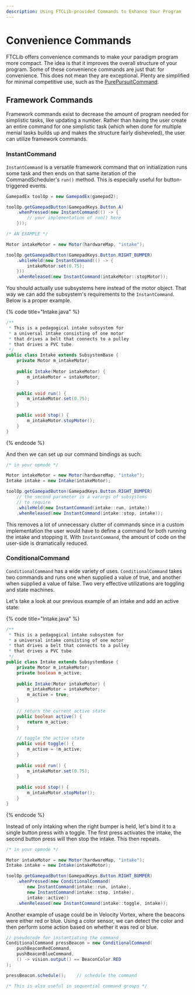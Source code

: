 ```yaml
---
description: Using FTCLib-provided Commands to Enhance Your Program
---
```


# Convenience Commands

FTCLib offers convenience commands to make your paradigm program more compact. The idea is that it improves the overall structure of your program. Some of these convenience commands are just that: for convenience. This does not mean they are exceptional. Plenty are simplified for minimal competitive use, such as the [PurePursuitCommand](../../pathing/pure-pursuit.md#using-the-pure-pursuit-command).

## Framework Commands

Framework commands exist to decrease the amount of program needed for simplistic tasks, like updating a number. Rather than having the user create an entire command for one simplistic task \(which when done for multiple menial tasks builds up and makes the structure fairly disheveled\), the user can utilize framework commands.

### InstantCommand

`InstantCommand` is a versatile framework command that on initialization runs some task and then ends on that same iteration of the CommandScheduler's `run()` method. This is especially useful for button-triggered events.

```java
GamepadEx toolOp = new GamepadEx(gamepad2);

toolOp.getGamepadButton(GamepadKeys.Button.A)
    .whenPressed(new InstantCommand(() -> {
        // your implementation of run() here
    }));

/* AN EXAMPLE */

Motor intakeMotor = new Motor(hardwareMap, "intake");

toolOp.getGamepadButton(GamepadKeys.Button.RIGHT_BUMPER)
    .whileHeld(new InstantCommand(() -> {
        intakeMotor.set(0.75);
    }))
    .whenReleased(new InstantCommand(intakeMotor::stopMotor));
```

You should actually use subsystems here instead of the motor object. That way we can add the subsystem's requirements to the `InstantCommand`. Below is a proper example.

{% code title="Intake.java" %}
```java
/**
 * This is a pedagogical intake subsystem for
 * a universal intake consisting of one motor
 * that drives a belt that connects to a pulley
 * that drives a PVC tube.
 */
public class Intake extends SubsystemBase {
    private Motor m_intakeMotor;
    
    public Intake(Motor intakeMotor) {
        m_intakeMotor = intakeMotor;
    }
    
    public void run() {
        m_intakeMotor.set(0.75);
    }
    
    public void stop() {
        m_intakeMotor.stopMotor();
    }
}
```
{% endcode %}

And then we can set up our command bindings as such:

```java
/* in your opmode */

Motor intakeMotor = new Motor(hardwareMap, "intake");
Intake intake = new Intake(intakeMotor);

toolOp.getGamepadButton(GamepadKeys.Button.RIGHT_BUMPER)
    // the second parameter is a varargs of subsystems
    // to require
    .whileHeld(new InstantCommand(intake::run, intake))
    .whenReleased(new InstantCommand(intake::stop, intake));
```

This removes a lot of unnecessary clutter of commands since in a custom implementation the user would have to define a command for both running the intake and stopping it. With `InstantCommand`, the amount of code on the user-side is dramatically reduced.

### ConditionalCommand

`ConditionalCommand` has a wide variety of uses. `ConditionalCommand` takes two commands and runs one when supplied a value of true, and another when supplied a value of false. Two very effective utilizations are toggling and state machines.

Let's take a look at our previous example of an intake and add an active state:

{% code title="Intake.java" %}
```java
/**
 * This is a pedagogical intake subsystem for
 * a universal intake consisting of one motor
 * that drives a belt that connects to a pulley
 * that drives a PVC tube.
 */
public class Intake extends SubsystemBase {
    private Motor m_intakeMotor;
    private boolean m_active;
    
    public Intake(Motor intakeMotor) {
        m_intakeMotor = intakeMotor;
        m_active = true;
    }
    
    // return the current active state
    public boolean active() {
        return m_active;
    }
    
    // toggle the active state
    public void toggle() {
        m_active = !m_active;
    }
    
    public void run() {
        m_intakeMotor.set(0.75);
    }
    
    public void stop() {
        m_intakeMotor.stopMotor();
    }
}
```
{% endcode %}

Instead of only intaking when the right bumper is held, let's bind it to a single button press with a toggle. The first press activates the intake, the second button press will then stop the intake. This then repeats.

```java
/* in your opmode */

Motor intakeMotor = new Motor(hardwareMap, "intake");
Intake intake = new Intake(intakeMotor);

toolOp.getGamepadButton(GamepadKeys.Button.RIGHT_BUMPER)
    .whenPressed(new ConditionalCommand(
        new InstantCommand(intake::run, intake),
        new InstantCommand(intake::stop, intake),
        intake::active))
    .whenReleased(new InstantCommand(intake::toggle, intake));
```

Another example of usage could be in Velocity Vortex, where the beacons were either red or blue. Using a color sensor, we can detect the color and then perform some action based on whether it was red or blue.

```java
// pseudocode for instantiating the command
ConditionalCommand pressBeacon = new ConditionalCommand(
    pushBeaconRedCommand,
    pushBeaconBlueCommand,
    () -> vision.output() == BeaconColor.RED
);

pressBeacon.schedule();    // schedule the command

/* This is also useful in sequential command groups */
```

